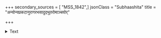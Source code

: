 +++
secondary_sources = [ "MSS_1842",]
jsonClass = "Subhaashita"
title = "अन्योन्यप्रकटानुरागरभसादुद्भूतरोमाञ्चयोर्"

+++

<details><summary>Text</summary>

अन्योन्यप्रकटानुरागरभसादुद्भूतरोमाञ्चयोर् उत्कण्ठापरिखेददुःसहतया क्षामीभवद्गात्रयोः।  
नक्तं दैववशात् क्षणं गुरुजनात्स्वायत्ततां प्राप्तयोर् यातो दुर्लभसंगमोत्सवविधिर्यूनोर्जनाख्येयताम्॥
</details>
